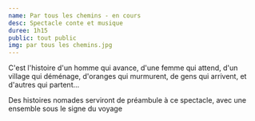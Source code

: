 ```yaml
---
name: Par tous les chemins - en cours
desc: Spectacle conte et musique
duree: 1h15
public: tout public 
img: par tous les chemins.jpg
---
```


C'est l'histoire d'un homme qui avance, d'une femme qui attend, d'un village qui déménage, d'oranges qui murmurent, de gens qui arrivent, et d'autres qui partent...


Des histoires nomades serviront de préambule à ce spectacle, avec une ensemble sous le signe du voyage

